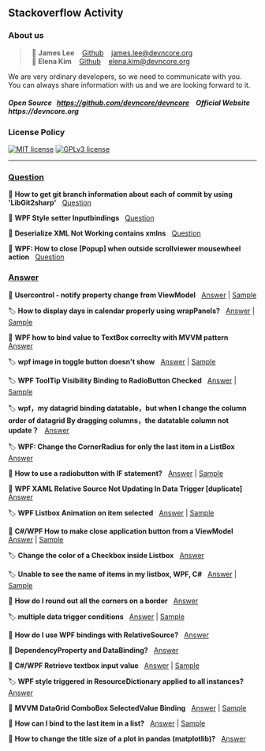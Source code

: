 ## Stackoverflow Activity
### About us

> &nbsp; :adult: __James Lee__ &nbsp;&nbsp; [Github](https://github.com/devncore-james) &nbsp;&nbsp; james.lee@devncore.org  
> &nbsp; :woman: __Elena Kim__ &nbsp;&nbsp; [Github](https://github.com/devncore-elena) &nbsp;&nbsp; elena.kim@devncore.org

We are very ordinary developers, so we need to communicate with you.   
You can always share information with us and we are looking forward to it.  

##### _Open Source &nbsp; https://github.com/devncore/devncore   &nbsp;&nbsp;   Official Website &nbsp; https://devncore.org_ 

### License Policy
[![MIT license](https://img.shields.io/badge/License-MIT-blue.svg)](https://lbesson.mit-license.org/)
[![GPLv3 license](https://img.shields.io/badge/License-GPLv3-blue.svg)](http://perso.crans.org/besson/LICENSE.html)

***

### <ins>Question</ins>
🔖 **How to get git branch information about each of commit by using 'LibGit2sharp'** &nbsp; 
[Question](https://stackoverflow.com/questions/66314728/how-to-get-git-branch-information-about-each-of-commit-by-using-libgit2sharp) 

🔖 **WPF Style setter Inputbindings** &nbsp;
[Question](https://stackoverflow.com/questions/64473829/wpf-style-setter-inputbindings)

🔖 **Deserialize XML Not Working contains xmlns** &nbsp;
[Question](https://stackoverflow.com/questions/64082494/deserialize-xml-not-working-contains-xmlns)

🔖 **WPF: How to close [Popup] when outside scrollviewer mousewheel action** &nbsp;
[Question](https://stackoverflow.com/questions/60411309/wpf-how-to-close-popup-when-outside-scrollviewer-mousewheel-action)
<br />

### <ins>Answer</ins>
🔖 **Usercontrol - notify property change from ViewModel**  &nbsp;
[Answer](https://stackoverflow.com/questions/65673901/usercontrol-notify-property-change-from-viewmodel/65676499#65676499) | 
[Sample](https://github.com/devncore/stackoverflow-sample/tree/main/src/answers/dependency-border-animation)

🏷️ **How to display days in calendar properly using wrapPanels?** &nbsp;
[Answer](https://stackoverflow.com/questions/65567646/how-to-display-days-in-calendar-properly-using-wrappanels/65589275#65589275) |
[Sample](https://github.com/devncore/stackoverflow-sample/tree/main/src/answers/custom-calendar-app)

🔖 **WPF how to bind value to TextBox correclty with MVVM pattern**  &nbsp;
[Answer](https://stackoverflow.com/questions/65396539/wpf-how-to-bind-value-to-textbox-correclty-with-mvvm-pattern/65402101#65402101)

🏷️ **wpf image in toggle button doesn't show** &nbsp;
[Answer](https://stackoverflow.com/questions/65584885/wpf-image-in-toggle-button-doesnt-show/65590056#65590056) |
[Sample](https://github.com/devncore/stackoverflow-sample/tree/main/src/answers/using-imageresource-app)

🏷️ **WPF ToolTip Visibility Binding to RadioButton Checked** &nbsp;
[Answer](https://stackoverflow.com/questions/65416720/wpf-tooltip-visibility-binding-to-radiobutton-checked/65417455#65417455) |
[Sample](https://github.com/devncore/stackoverflow-sample/tree/main/src/answers/radiobutton-tooltip-other-binding)

🏷️ **wpf，my datagrid binding datatable，but when I change the column order of datagrid By dragging columns，the datatable column not update？** &nbsp;
[Answer](https://stackoverflow.com/questions/65475484/wpf-my-datagrid-binding-datatable-but-when-i-change-the-column-order-of-datagrid/65487704#65487704)

🏷️ **WPF: Change the CornerRadius for only the last item in a ListBox**  &nbsp;
[Answer](https://stackoverflow.com/questions/66218266/wpf-change-the-cornerradius-for-only-the-last-item-in-a-listbox/66218916#66218916)

🔖 **How to use a radiobutton with IF statement?**  &nbsp;
[Answer](https://stackoverflow.com/questions/66986597/how-to-use-a-radiobutton-with-if-statement/66988356#66988356) |
[Sample](https://github.com/devncore/stackoverflow-sample/tree/main/src/answers/radio-button-group)

🔖 **WPF XAML Relative Source Not Updating In Data Trigger [duplicate]**  &nbsp;
[Answer](https://stackoverflow.com/questions/66215913/wpf-xaml-relative-source-not-updating-in-data-trigger/66217993#66217993) 

🏷️ **WPF Listbox Animation on item selected**  &nbsp;
[Answer](https://stackoverflow.com/questions/67058718/wpf-listbox-animation-on-item-selected/67069419#67069419) |
[Sample](https://github.com/devncore/stackoverflow-sample/tree/main/src/answers/listboxitem-animation-example)

🔖 **C#/WPF How to make close application button from a ViewModel**  &nbsp;
[Answer](https://stackoverflow.com/questions/66984151/c-wpf-how-to-make-close-application-button-from-a-viewmodel/66985562#66985562) |
[Sample](https://github.com/devncore/stackoverflow-sample/tree/main/src/answers/quit-button-sample)

🏷️ **Change the color of a Checkbox inside Listbox**  &nbsp;
[Answer](https://stackoverflow.com/questions/66934816/change-the-color-of-a-checkbox-inside-listbox/66965664#66965664) 

🏷️ **Unable to see the name of items in my listbox, WPF, C#**  &nbsp;
[Answer](https://stackoverflow.com/questions/66890740/unable-to-see-the-name-of-items-in-my-listbox-wpf-c-sharp/66908018#66908018) |
[Sample](https://github.com/devncore/stackoverflow-sample/tree/main/src/answers/listbox-binding-sample)

🔖 **How do I round out all the corners on a border**  &nbsp;
[Answer](https://stackoverflow.com/questions/66828310/how-do-i-round-out-all-the-corners-on-a-border/66883531#66883531)

🏷️ **multiple data trigger conditions**  &nbsp;
[Answer](https://stackoverflow.com/questions/67097878/multiple-data-trigger-conditions/67103085#67103085) |
[Sample](https://github.com/devncore/stackoverflow-sample/tree/main/src/answers/textblock-trigger-sample)

🔖 **How do I use WPF bindings with RelativeSource?**  &nbsp;
[Answer](https://stackoverflow.com/questions/84278/how-do-i-use-wpf-bindings-with-relativesource/67119194#67119194)

🔖 **DependencyProperty and DataBinding?**  &nbsp;
[Answer](https://stackoverflow.com/questions/159088/dependencyproperty-and-databinding/67103647#67103647)

🔖 **C#/WPF Retrieve textbox input value**  &nbsp;
[Answer](https://stackoverflow.com/questions/67114843/c-wpf-retrieve-textbox-input-value/67117754#67117754) |
[Sample](https://github.com/devncore/stackoverflow-sample/tree/main/src/answers/textbox-binding-test-app)

🏷️ **WPF style triggered in ResourceDictionary applied to all instances?**  &nbsp;
[Answer](https://stackoverflow.com/questions/67113182/wpf-style-triggered-in-resourcedictionary-applied-to-all-instances/67120525#67120525)

🔖 **MVVM DataGrid ComboBox SelectedValue Binding**  &nbsp;
[Answer](https://stackoverflow.com/questions/67066220/mvvm-datagrid-combobox-selectedvalue-bindfing/67156416#67156416) |
[Sample](https://github.com/devncore/stackoverflow-sample/tree/main/src/answers/datagrid-binding-sample)

🔖 **How can I bind to the last item in a list?**  &nbsp;
[Answer](https://stackoverflow.com/questions/67139476/how-can-i-bind-to-the-last-item-in-a-list/67154770#67154770) |
[Sample](https://github.com/devncore/stackoverflow-sample/tree/main/src/answers/binding-last-index)

🔖 **How to change the title size of a plot in pandas (matplotlib)?**  &nbsp;
[Answer](https://stackoverflow.com/questions/67153554/how-to-change-the-title-size-of-a-plot-in-pandas-matplotlib/67156938#67156938) 
